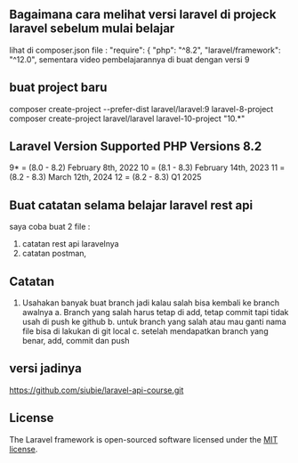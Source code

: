## Bagaimana cara melihat versi laravel di projeck laravel sebelum mulai belajar
lihat di composer.json file :
    "require": {
        "php": "^8.2",
        "laravel/framework": "^12.0",
sementara video pembelajarannya di buat dengan versi 9

## buat project baru
composer create-project --prefer-dist laravel/laravel:9 laravel-8-project
composer create-project laravel/laravel laravel-10-project "10.*"

## Laravel Version	Supported PHP Versions 8.2 
9*	= (8.0 - 8.2)	February 8th, 2022
10	= (8.1 - 8.3)	February 14th, 2023
11	= (8.2 - 8.3)	March 12th, 2024
12	= (8.2 - 8.3)	Q1 2025

## Buat catatan selama belajar laravel rest api 
saya coba buat 2 file :
1. catatan rest api laravelnya
2. catatan postman,

## Catatan
1. Usahakan banyak buat branch jadi kalau salah bisa kembali ke branch awalnya
   a. Branch yang salah harus tetap di add, tetap commit tapi tidak usah di push ke github
   b. untuk branch yang salah atau mau ganti nama file bisa di lakukan di git local
   c. setelah mendapatkan branch yang benar, add, commit dan push

## versi jadinya 
https://github.com/siubie/laravel-api-course.git

## License

The Laravel framework is open-sourced software licensed under the [MIT license](https://opensource.org/licenses/MIT).
